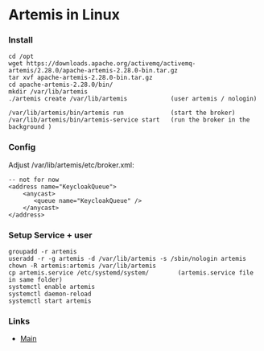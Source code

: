 # Artemis in Linux

###  Install 
    cd /opt
    wget https://downloads.apache.org/activemq/activemq-artemis/2.28.0/apache-artemis-2.28.0-bin.tar.gz   
    tar xvf apache-artemis-2.28.0-bin.tar.gz
    cd apache-artemis-2.28.0/bin/
    mkdir /var/lib/artemis     
    ./artemis create /var/lib/artemis            (user artemis / nologin)
    
    /var/lib/artemis/bin/artemis run             (start the broker)
    /var/lib/artemis/bin/artemis-service start   (run the broker in the background )
    
### Config
Adjust /var/lib/artemis/etc/broker.xml:
    
    -- not for now  
    <address name="KeycloakQueue">
        <anycast>
           <queue name="KeycloakQueue" />
        </anycast>
    </address>

### Setup Service +  user

    groupadd -r artemis
    useradd -r -g artemis -d /var/lib/artemis -s /sbin/nologin artemis
    chown -R artemis:artemis /var/lib/artemis
    cp artemis.service /etc/systemd/system/        (artemis.service file in same folder)
    systemctl enable artemis
    systemctl daemon-reload
    systemctl start artemis    

### Links
- [Main](./../README.md)